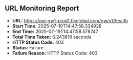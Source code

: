 ## URL Monitoring Report

- **URL:** https://api-gw1-prod1.fisglobal.com/gw/v1/health
- **Start Time:** 2025-07-19T14:47:58.334928
- **End Time:** 2025-07-19T14:47:58.578747
- **Total Time Taken:** 0.243819 seconds
- **HTTP Status Code:** 403
- **Status:** Failure
- **Failure Reason:** HTTP Status Code: 403
